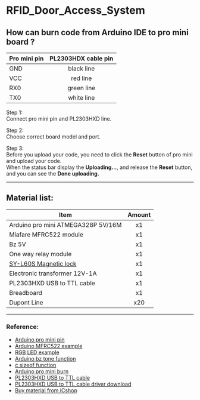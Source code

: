 # RFID_Door_Access_System

## How can burn code from Arduino IDE to pro mini board ?
| Pro mini pin  | PL2303HDX cable pin  |
| --------------|:-------------------:|
| GND           | black line          | 
| VCC           | red line            | 
| RX0           | green line          | 
| TX0           | white line          | 

Step 1:<br>
Connect pro mini pin and PL2303HXD line.

Step 2:<br>
Choose correct board model and port.

Step 3:<br>
Before you upload your code, you need to click the **Reset** button of pro mini and upload your code.<br>
When the status bar display the **Uploading...**, and release the **Reset** button, and you can see the **Done uploading.**

---

## Material list:
| Item                                                                                             | Amount  |
| -------------------------------------------------------------------------------------------------|:-------:|
| Arduino pro mini ATMEGA328P 5V/16M                                                               | x1      | 
| Miafare MFRC522 module                                                                           | x1      | 
| Bz 5V                                                                                            | x1      |
| One way relay module                                                                             | x1      |
| [SY-L60S Magnetic lock](https://www.icshop.com.tw/product_info.php/products_id/24044)            | x1      |
| Electronic transformer 12V-1A                                                                    | x1      |
| PL2303HXD USB to TTL cable                                                                       | x1      |
| Breadboard                                                                                       | x1      |
| Dupont Line                                                                                      | x20     |
---

### Reference:
+ [Arduino pro mini pin](https://robu.in/product/arduino-pro-mini-wo-cable/)
+ [Arduino MFRC522 example](https://github.com/miguelbalboa/rfid/tree/master/examples)
+ [RGB LED example](https://www.icshop.com.tw/product_info.php/products_id/26404)
+ [Arduino bz tone function](http://yhhuang1966.blogspot.com/2016/09/arduino_17.html)
+ [c sizeof function](https://blog.wu-boy.com/2008/02/cc-%E5%A6%82%E4%BD%95%E8%A8%88%E7%AE%97%E9%99%A3%E5%88%97%E5%A4%A7%E5%B0%8F%E5%80%8B%E6%95%B8/)
+ [Arduino pro mini burn](http://hugheschung.blogspot.com/2018/05/arduino-pro-mini.html)
+ [PL2303HXD USB to TTL cable](https://www.raspberrypi.com.tw/2044/513/)
+ [PL2303HXD USB to TTL cable driver download](http://www.prolific.com.tw/US/ShowProduct.aspx?p_id=225&pcid=41)
+ [Buy material from iCshop](https://www.icshop.com.tw/index.php)